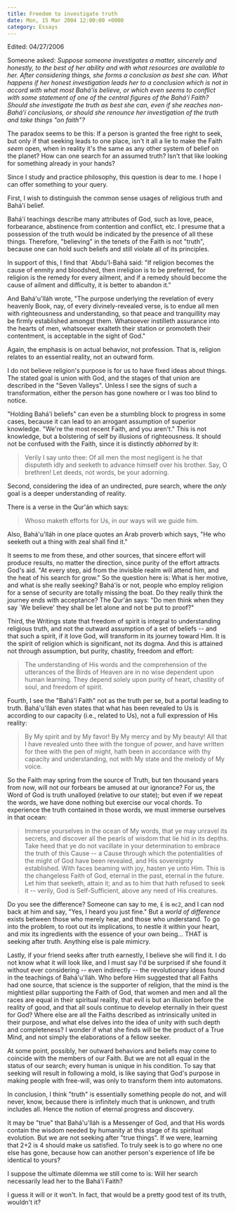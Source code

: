 ```yaml
---
title: Freedom to investigate truth
date: Mon, 15 Mar 2004 12:00:00 +0000
category: Essays
---
```


Edited: 04/27/2006

Someone asked: *Suppose someone investigates a matter, sincerely and
honestly, to the best of her ability and with what resources are
available to her.  After considering things, she forms a conclusion as
best she can.  What happens if her honest investigation leads her to a
conclusion which is not in accord with what most Bahá'ís believe, or
which even seems to conflict with some statement of one of the central
figures of the Bahá'í Faith?  Should she investigate the truth as best
she can, even if she reaches non-Bahá'í conclusions, or should she
renounce her investigation of the truth and take things "on faith"?*

The paradox seems to be this: If a person is granted the free right to
seek, but only if that seeking leads to one place, isn't it all a lie to
make the Faith *seem* open, when in reality it's the same as any other
system of belief on the planet?  How can one search for an assumed
truth?  Isn't that like looking for something already in your hands?

Since I study and practice philosophy, this question is dear to me.  I
hope I can offer something to your query.

First, I wish to distinguish the common sense usages of religious truth
and Bahá'í belief.

Bahá'í teachings describe many attributes of God, such as love, peace,
forbearance, abstinence from contention and conflict, etc.  I presume
that a possession of the truth would be indicated by the presence of all
these things.  Therefore, "believing" in the tenets of the Faith is not
"truth", because one can hold such beliefs and still violate all of its
principles.

In support of this, I find that `Abdu'l-Bahá said: "If religion becomes
the cause of enmity and bloodshed, then irreligion is to be preferred,
for religion is the remedy for every ailment, and if a remedy should
become the cause of ailment and difficulty, it is better to abandon it."

And Bahá'u'lláh wrote, "The purpose underlying the revelation of every
heavenly Book, nay, of every divinely-revealed verse, is to endue all
men with righteousness and understanding, so that peace and tranquillity
may be firmly established amongst them.  Whatsoever instilleth assurance
into the hearts of men, whatsoever exalteth their station or promoteth
their contentment, is acceptable in the sight of God."

Again, the emphasis is on actual behavior, not profession.  That is,
religion relates to an essential reality, not an outward form.

I do not believe religion's purpose is for us to have fixed ideas about
things.  The stated goal is union with God, and the stages of that union
are described in the "Seven Valleys".  Unless I see the signs of such a
transformation, either the person has gone nowhere or I was too blind to
notice.

"Holding Bahá'í beliefs" can even be a stumbling block to progress in
some cases, because it can lead to an arrogant assumption of superior
knowledge.  "We're the most recent Faith, and you aren't."  This is not
knowledge, but a bolstering of self by illusions of righteousness.  It
should not be confused with the Faith, since it is distinctly *abhorred*
by it:

> Verily I say unto thee: Of all men the most negligent is he that
> disputeth idly and seeketh to advance himself over his brother. Say, O
> brethren!  Let deeds, not words, be your adorning.

Second, considering the idea of an undirected, pure search, where the
*only* goal is a deeper understanding of reality.

There is a verse in the Qur'án which says:

> Whoso maketh efforts for Us, in our ways will we guide him.

Also, Bahá'u'lláh in one place quotes an Arab proverb which says, "He
who seeketh out a thing with zeal shall find it."

It seems to me from these, and other sources, that sincere effort will
produce results, no matter the direction, since purity of the effort
attracts God's aid.  "At every step, aid from the invisible realm will
attend him, and the heat of his search for grow."  So the question here
is: What is her motive, and what is she really seeking?  Bahá'ís or not,
people who employ religion for a sense of security are totally missing
the boat.  Do they really think the journey ends with acceptance?  The
Qur'án says: "Do men think when they say `We believe' they shall be let
alone and not be put to proof?"

Third, the Writings state that freedom of spirit is integral to
understanding religious truth, and not the outward assumption of a set
of beliefs -- and that such a spirit, if it love God, will transform in
its journey toward Him.  It is the spirit of religion which is
significant, not its dogma.  And this is attained not through
assumption, but purity, chastity, freedom and effort:

> The understanding of His words and the comprehension of the utterances
> of the Birds of Heaven are in no wise dependent upon human learning.
> They depend solely upon purity of heart, chastity of soul, and freedom
> of spirit.

Fourth, I see the "Bahá'í Faith" not as the truth per se, but a portal
leading to truth.  Bahá'u'lláh even states that what has been revealed
to Us is according to our capacity (i.e., related to Us), not a full
expression of His reality:

> By My spirit and by My favor!  By My mercy and by My beauty!  All that
> I have revealed unto thee with the tongue of power, and have written
> for thee with the pen of might, hath been in accordance with thy
> capacity and understanding, not with My state and the melody of My
> voice.

So the Faith may spring from the source of Truth, but ten thousand years
from now, will not our forbears be amused at our ignorance?  For us, the
Word of God is truth unalloyed (relative to our state); but even if we
repeat the words, we have done nothing but exercise our vocal chords.
To experience the truth contained in those words, we must immerse
ourselves in that ocean:

> Immerse yourselves in the ocean of My words, that ye may unravel its
> secrets, and discover all the pearls of wisdom that lie hid in its
> depths.  Take heed that ye do not vacillate in your determination to
> embrace the truth of this Cause -- a Cause through which the
> potentialities of the might of God have been revealed, and His
> sovereignty established.  With faces beaming with joy, hasten ye unto
> Him.  This is the changeless Faith of God, eternal in the past,
> eternal in the future.  Let him that seeketh, attain it; and as to him
> that hath refused to seek it -- verily, God is Self-Sufficient, above
> any need of His creatures.

Do you see the difference?  Someone can say to me, `E` is `mc2`, and I can
nod back at him and say, "Yes, I heard you just fine."  But a *world of
difference* exists between those who merely hear, and those who
understand.  To go into the problem, to root out its implications, to
nestle it within your heart, and mix its ingredients with the essence of
your own being... THAT is seeking after truth.  Anything else is pale
mimicry.

Lastly, if your friend seeks after truth earnestly, I believe she will
find it.  I do not know what it will look like, and I must say I'd be
surprised if she found it without ever considering -- even indirectly --
the revolutionary ideas found in the teachings of Bahá'u'lláh.  Who
before Him suggested that all Faiths had one source, that science is the
supporter of religion, that the mind is the mightiest pillar supporting
the Faith of God, that women and men and all the races are equal in
their spiritual reality, that evil is but an illusion before the reality
of good, and that all souls continue to develop eternally in their quest
for God?  Where else are all the Faiths described as intrinsically
united in their purpose, and what else delves into the idea of unity
with such depth and completeness?  I wonder if what she finds will be
the product of a True Mind, and not simply the elaborations of a fellow
seeker.

At some point, possibly, her outward behaviors and beliefs may come to
coincide with the members of our Faith.  But we are not all equal in the
status of our search; every human is unique in his condition.  To say
that seeking will result in following a mold, is like saying that God's
purpose in making people with free-will, was only to transform them into
automatons.

In conclusion, I think "truth" is essentially something people do not,
and will never, know, because there is infinitely much that is unknown,
and truth includes all.  Hence the notion of eternal progress and
discovery.

It may be "true" that Bahá'u'lláh is a Messenger of God, and that His
words contain the wisdom needed by humanity at this stage of its
spiritual evolution.  But we are not seeking after "true things".  If we
were, learning that 2+2 is 4 should make us satisfied.  To truly seek is
to go where no one else has gone, because how can another person's
experience of life be identical to yours?

I suppose the ultimate dilemma we still come to is: Will her search
necessarily lead her to the Bahá'í Faith?

I guess it will or it won't.  In fact, that would be a pretty good test
of its truth, wouldn't it?


